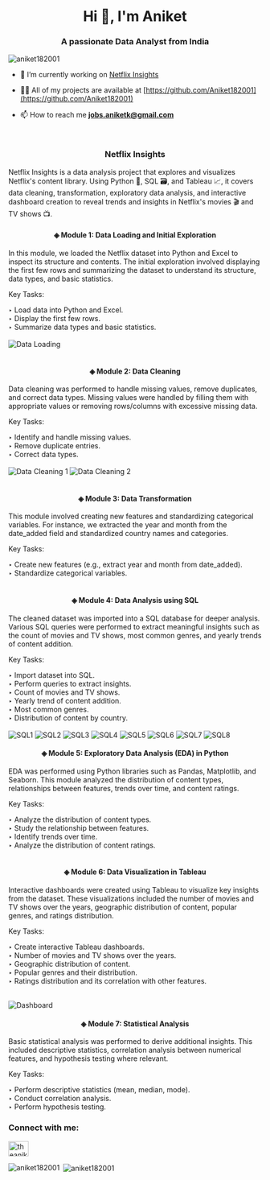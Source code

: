 
<h1 align="center">Hi 👋, I'm Aniket</h1>
<h3 align="center">A passionate Data Analyst from India</h3>

<p align="left"> <img src="https://komarev.com/ghpvc/?username=aniket182001&label=Profile%20views&color=0e75b6&style=flat" alt="aniket182001" /> </p>

- 🔭 I’m currently working on [Netflix Insights](https://github.com/Aniket182001/Netflix-Insights)

- 👨‍💻 All of my projects are available at [https://github.com/Aniket182001](https://github.com/Aniket182001)

- 📫 How to reach me **jobs.aniketk@gmail.com**

<br>
<h3 align="center">Netflix Insights</h3>

Netflix Insights is a data analysis project that explores and visualizes Netflix's content library. Using Python 🐍, SQL 🗃️, and Tableau 📈, it covers data cleaning, transformation, exploratory data analysis, and interactive dashboard creation to reveal trends and insights in Netflix's movies 🎬 and TV shows 📺.

<h4 align="center">◈ Module 1: Data Loading and Initial Exploration</h4>

In this module, we loaded the Netflix dataset into Python and Excel to inspect its structure and contents. The initial exploration involved displaying the first few rows and summarizing the dataset to understand its structure, data types, and basic statistics.

Key Tasks:

‣ Load data into Python and Excel.<br>
‣ Display the first few rows.<br>
‣ Summarize data types and basic statistics.<br><br>
![Data Loading](https://raw.githubusercontent.com/Aniket182001/ScreenShots/main/Data%20Loading.png) <br><br>

<h4 align="center">◈ Module 2: Data Cleaning</h4>

Data cleaning was performed to handle missing values, remove duplicates, and correct data types. Missing values were handled by filling them with appropriate values or removing rows/columns with excessive missing data.

Key Tasks:

‣ Identify and handle missing values.<br>
‣ Remove duplicate entries.<br>
‣ Correct data types.<br><br>
![Data Cleaning 1](https://raw.githubusercontent.com/Aniket182001/ScreenShots/main/Data%20Cleaning%201.png)
![Data Cleaning 2](https://raw.githubusercontent.com/Aniket182001/ScreenShots/main/Data%20Cleaning%202.png)
<br><br>

<h4 align="center">◈ Module 3: Data Transformation</h4>

This module involved creating new features and standardizing categorical variables. For instance, we extracted the year and month from the date_added field and standardized country names and categories.

Key Tasks:

‣ Create new features (e.g., extract year and month from date_added).<br>
‣ Standardize categorical variables.<br><br>

<h4 align="center">◈ Module 4: Data Analysis using SQL</h4>

The cleaned dataset was imported into a SQL database for deeper analysis. Various SQL queries were performed to extract meaningful insights such as the count of movies and TV shows, most common genres, and yearly trends of content addition.

Key Tasks:

‣ Import dataset into SQL.<br>
‣ Perform queries to extract insights.<br>
‣ Count of movies and TV shows.<br>
‣ Yearly trend of content addition.<br>
‣ Most common genres.<br>
‣ Distribution of content by country.<br><br>
![SQL1](https://raw.githubusercontent.com/Aniket182001/ScreenShots/main/SQL1.png)
![SQL2](https://raw.githubusercontent.com/Aniket182001/ScreenShots/main/SQL2.png)
![SQL3](https://raw.githubusercontent.com/Aniket182001/ScreenShots/main/SQL3.png)
![SQL4](https://raw.githubusercontent.com/Aniket182001/ScreenShots/main/SQL4.png)
![SQL5](https://raw.githubusercontent.com/Aniket182001/ScreenShots/main/SQL5.png)
![SQL6](https://raw.githubusercontent.com/Aniket182001/ScreenShots/main/SQL6.png)
![SQL7](https://raw.githubusercontent.com/Aniket182001/ScreenShots/main/SQL7.png)
![SQL8](https://raw.githubusercontent.com/Aniket182001/ScreenShots/main/SQL8.png)



<h4 align="center">◈ Module 5: Exploratory Data Analysis (EDA) in Python</h4>

EDA was performed using Python libraries such as Pandas, Matplotlib, and Seaborn. This module analyzed the distribution of content types, relationships between features, trends over time, and content ratings.

Key Tasks:

‣ Analyze the distribution of content types.<br>
‣ Study the relationship between features.<br>
‣ Identify trends over time.<br>
‣ Analyze the distribution of content ratings.<br><br>

<h4 align="center">◈ Module 6: Data Visualization in Tableau</h4>

Interactive dashboards were created using Tableau to visualize key insights from the dataset. These visualizations included the number of movies and TV shows over the years, geographic distribution of content, popular genres, and ratings distribution.

Key Tasks:

‣ Create interactive Tableau dashboards.<br>
‣ Number of movies and TV shows over the years.<br>
‣ Geographic distribution of content.<br>
‣ Popular genres and their distribution.<br>
‣ Ratings distribution and its correlation with other features.<br> <br>

![Dashboard](https://raw.githubusercontent.com/Aniket182001/ScreenShots/main/DashBoard.png)

<h4 align="center">◈ Module 7: Statistical Analysis</h4>

Basic statistical analysis was performed to derive additional insights. This included descriptive statistics, correlation analysis between numerical features, and hypothesis testing where relevant.

Key Tasks:

‣ Perform descriptive statistics (mean, median, mode).<br>
‣ Conduct correlation analysis.<br>
‣ Perform hypothesis testing.<br>









<h3 align="left">Connect with me:</h3>
<p align="left">
<a href="https://linkedin.com/in/theaniketkumbhar" target="blank"><img align="center" src="https://raw.githubusercontent.com/rahuldkjain/github-profile-readme-generator/master/src/images/icons/Social/linked-in-alt.svg" alt="theaniketkumbhar" height="30" width="40" /></a>
</p>

<p><img align="left" src="https://github-readme-stats.vercel.app/api/top-langs?username=aniket182001&show_icons=true&locale=en&layout=compact" alt="aniket182001" /></p>

<p>&nbsp;<img align="center" src="https://github-readme-stats.vercel.app/api?username=aniket182001&show_icons=true&locale=en" alt="aniket182001" /></p>




